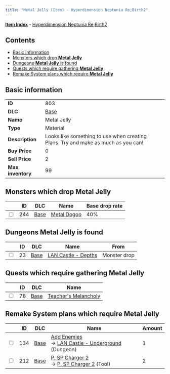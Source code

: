 ```yaml
---
title: "Metal Jelly (Item) - Hyperdimension Neptunia Re;Birth2"
---
```


[**Item Index**](/neptunia/rb2/item/index.html) - [Hyperdimension Neptunia Re;Birth2](/neptunia/rb2)

## Contents

- [Basic information](#basic-information)
- [Monsters which drop **Metal Jelly**](#monsters-which-drop-metal-jelly)
- [Dungeons **Metal Jelly** is found](#dungeons-metal-jelly-is-found)
- [Quests which require gathering **Metal Jelly**](#quests-which-require-gathering-metal-jelly)
- [Remake System plans which require **Metal Jelly**](#remake-system-plans-which-require-metal-jelly)

## Basic information

|   |   |
| -- | -- |
| **ID** | 803 |
| **DLC** | [Base](/neptunia/rb2/dlc/0-base.html) |
| **Name** | Metal Jelly |
| **Type** | Material |
| **Description** | Looks like something to use when creating Plans. Try and make as much as you can! |
| **Buy Price** | 0 |
| **Sell Price** | 2 |
| **Max inventory** | 99 |

## Monsters which drop **Metal Jelly**

|    | ID | DLC | Name | Base drop rate |
| -- | -- | --- | ---- | -------------- |
| <input type="checkbox" id="rb2-monster-0-244" class="trackbox" /> | 244 | [Base](/neptunia/rb2/dlc/0-base.html) | [Metal Dogoo](/neptunia/rb2/monster/0-244-metal-dogoo.html) | 40% |

## Dungeons **Metal Jelly** is found

|    | ID | DLC | Name | From |
| -- | -- | --- | ---- | ---- |
| <input type="checkbox" id="rb2-dungeon-0-23" class="trackbox" /> | 23 | [Base](/neptunia/rb2/dlc/0-base.html) | [LAN Castle - Depths](/neptunia/rb2/dungeon/0-23-lan-castle-depths.html) | Monster drop |

## Quests which require gathering **Metal Jelly**

|    | ID | DLC | Name |
| -- | -- | --- | ---- |
| <input type="checkbox" id="rb2-quest-0-78" class="trackbox" /> | 78 | [Base](/neptunia/rb2/dlc/0-base.html) | [Teacher's Melancholy](/neptunia/rb2/quest/0-78-teachers-melancholy.html) |

## Remake System plans which require **Metal Jelly**

|    | ID | DLC | Name | Amount |
| -- | -- | --- | ---- | ------ |
| <input type="checkbox" id="rb2-remake-0-134" class="trackbox" /> | 134 | [Base](/neptunia/rb2/dlc/0-base.html) | [Add Enemies](/neptunia/rb2/remake/0-134-add-enemies.html)<br />→ [LAN Castle - Underground](/neptunia/rb2/dungeon/0-25-lan-castle-underground.html) (Dungeon) | 1 |
| <input type="checkbox" id="rb2-remake-0-212" class="trackbox" /> | 212 | [Base](/neptunia/rb2/dlc/0-base.html) | [P. SP Charger 2](/neptunia/rb2/remake/0-212-p-sp-charger-2.html)<br />→ [P. SP Charger 2](/neptunia/rb2/item/0-16-p-sp-charger-2.html) (Tool) | 2 |